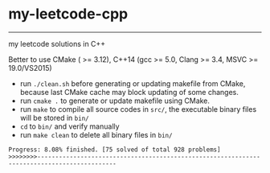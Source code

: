 # my-leetcode-cpp

----
my leetcode solutions in C++

Better to use CMake ( >= 3.12), C++14 (gcc >= 5.0, Clang >= 3.4, MSVC >= 19.0/VS2015)

- run `./clean.sh` before generating or updating makefile from CMake, because last CMake cache may block updating of some changes.
- run `cmake .` to generate or update makefile using CMake.
- run `make` to compile all source codes in `src/`, the executable binary files will be stored in `bin/`
- `cd` to `bin/` and verify manually
- run `make clean` to delete all binary files in `bin/`

```
Progress: 8.08% finished. [75 solved of total 928 problems]
>>>>>>>>--------------------------------------------------------------------------------------------
```
